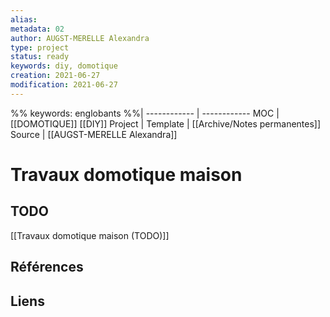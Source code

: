 ```yaml
---
alias:
metadata: 02
author: AUGST-MERELLE Alexandra
type: project
status: ready
keywords: diy, domotique
creation: 2021-06-27
modification: 2021-06-27
---
```

 %%
keywords: englobants
%%| 
------------ | ------------
MOC | [[DOMOTIQUE]] [[DIY]]
Project |
Template | [[Archive/Notes permanentes]]
Source | [[AUGST-MERELLE Alexandra]]
# Travaux domotique maison
## TODO
[[Travaux domotique maison (TODO)]]
## Références
## Liens